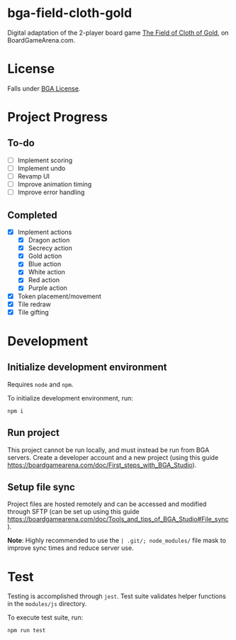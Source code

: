 # bga-field-cloth-gold

Digital adaptation of the 2-player board game [The Field of Cloth of Gold](https://boardgamegeek.com/boardgame/309752/field-cloth-gold), on BoardGameArena.com.

# License
Falls under [BGA License](https://github.com/kespinoza5-ucmerced/bga-field-cloth-gold/blob/main/LICENCE_BGA).

# Project Progress
##  To-do
- [ ] Implement scoring
- [ ] Implement undo
- [ ] Revamp UI
- [ ] Improve animation timing
- [ ] Improve error handling

## Completed
- [x] Implement actions
  - [x] Dragon action
  - [x] Secrecy action
  - [x] Gold action
  - [x] Blue action
  - [x] White action
  - [x] Red action
  - [x] Purple action
- [x] Token placement/movement
- [x] Tile redraw
- [x] Tile gifting

# Development
## Initialize development environment
Requires `node` and `npm`. 

To initialize development environment, run:
```
npm i
```

## Run project
This project cannot be run locally, and must instead be run from BGA servers. Create a developer account and a new project (using this guide https://boardgamearena.com/doc/First_steps_with_BGA_Studio).

## Setup file sync
Project files are hosted remotely and can be accessed and modified through SFTP (can be set up using this guide https://boardgamearena.com/doc/Tools_and_tips_of_BGA_Studio#File_sync).

**Note**: Highly recommended to use the `| .git/; node_modules/` file mask to improve sync times and reduce server use.

# Test
Testing is accomplished through `jest`. Test suite validates helper functions in the `modules/js` directory.

To execute test suite, run:
```
npm run test
```
